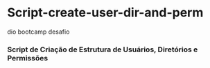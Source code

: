 # Script-create-user-dir-and-perm
dio bootcamp desafio

### Script de Criação de Estrutura de Usuários, Diretórios e Permissões
